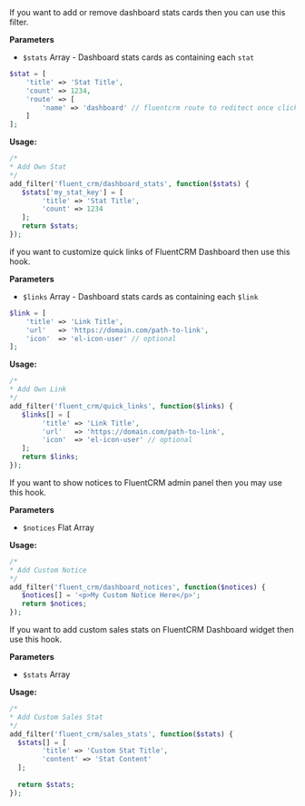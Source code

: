 <explain-block title="fluent_crm/dashboard_stats">
If you want to add or remove dashboard stats cards then you can use this filter.

**Parameters**

- `$stats` Array - Dashboard stats cards as containing each `stat`

```php
$stat = [
    'title' => 'Stat Title',
    'count' => 1234,
    'route' => [
        'name' => 'dashboard' // fluentcrm route to reditect once click. Leave blank if not route
    ]
];
```

**Usage:**

```php 
/*
* Add Own Stat
*/
add_filter('fluent_crm/dashboard_stats', function($stats) {
   $stats['my_stat_key'] = [
        'title' => 'Stat Title',
        'count' => 1234
   ];
   return $stats;
});
```
</explain-block>

<explain-block title="fluent_crm/quick_links">
if you want to customize quick links of FluentCRM Dashboard then use this hook.

**Parameters**

- `$links` Array - Dashboard stats cards as containing each `$link`

```php
$link = [
    'title' => 'Link Title',
    'url'   => 'https://domain.com/path-to-link',
    'icon'  => 'el-icon-user' // optional
]; 
```

**Usage:**

```php 
/*
* Add Own Link
*/
add_filter('fluent_crm/quick_links', function($links) {
   $links[] = [
        'title' => 'Link Title',
        'url'   => 'https://domain.com/path-to-link',
        'icon'  => 'el-icon-user' // optional
   ];
   return $links;
});
```
</explain-block>

<explain-block title="fluent_crm/dashboard_notices">
If you want to show notices to FluentCRM admin panel then you may use this hook.

**Parameters**

- `$notices` Flat Array

**Usage:**

```php 
/*
* Add Custom Notice
*/
add_filter('fluent_crm/dashboard_notices', function($notices) {
   $notices[] = '<p>My Custom Notice Here</p>';
   return $notices;
});
```
</explain-block>

<explain-block title="fluent_crm/sales_stats">
If you want to add custom sales stats on FluentCRM Dashboard widget then use this hook.


**Parameters**

- `$stats` Array

**Usage:**

```php 
/*
* Add Custom Sales Stat
*/
add_filter('fluent_crm/sales_stats', function($stats) {
  $stats[] = [
        'title' => 'Custom Stat Title',
        'content' => 'Stat Content'
  ];
  
  return $stats;
});
```
</explain-block>
